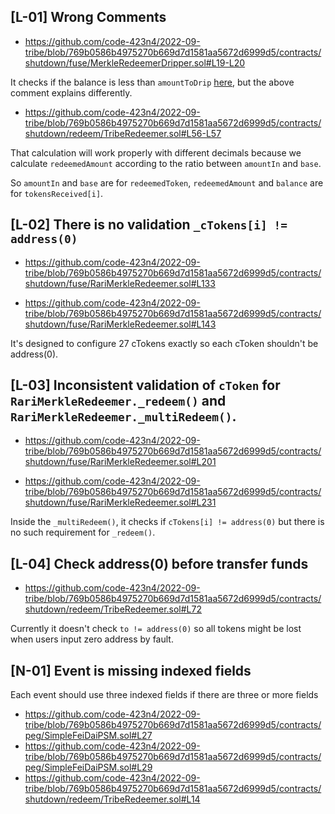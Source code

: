 ## [L-01] Wrong Comments
- https://github.com/code-423n4/2022-09-tribe/blob/769b0586b4975270b669d7d1581aa5672d6999d5/contracts/shutdown/fuse/MerkleRedeemerDripper.sol#L19-L20

It checks if the balance is less than `amountToDrip` [here](https://github.com/code-423n4/2022-09-tribe/blob/769b0586b4975270b669d7d1581aa5672d6999d5/contracts/shutdown/fuse/MerkleRedeemerDripper.sol#L23), but the above comment explains differently.

- https://github.com/code-423n4/2022-09-tribe/blob/769b0586b4975270b669d7d1581aa5672d6999d5/contracts/shutdown/redeem/TribeRedeemer.sol#L56-L57

That calculation will work properly with different decimals because we calculate `redeemedAmount` according to the ratio between `amountIn` and `base`.

So `amountIn` and `base` are for `redeemedToken`, `redeemedAmount` and `balance` are for `tokensReceived[i]`.


## [L-02] There is no validation `_cTokens[i] != address(0)`
- https://github.com/code-423n4/2022-09-tribe/blob/769b0586b4975270b669d7d1581aa5672d6999d5/contracts/shutdown/fuse/RariMerkleRedeemer.sol#L133

- https://github.com/code-423n4/2022-09-tribe/blob/769b0586b4975270b669d7d1581aa5672d6999d5/contracts/shutdown/fuse/RariMerkleRedeemer.sol#L143

It's designed to configure 27 cTokens exactly so each cToken shouldn't be address(0).


## [L-03] Inconsistent validation of `cToken` for `RariMerkleRedeemer._redeem()` and `RariMerkleRedeemer._multiRedeem()`.
- https://github.com/code-423n4/2022-09-tribe/blob/769b0586b4975270b669d7d1581aa5672d6999d5/contracts/shutdown/fuse/RariMerkleRedeemer.sol#L201

- https://github.com/code-423n4/2022-09-tribe/blob/769b0586b4975270b669d7d1581aa5672d6999d5/contracts/shutdown/fuse/RariMerkleRedeemer.sol#L231

Inside the `_multiRedeem()`, it checks if `cTokens[i] != address(0)` but there is no such requirement for `_redeem()`.


## [L-04] Check address(0) before transfer funds
- https://github.com/code-423n4/2022-09-tribe/blob/769b0586b4975270b669d7d1581aa5672d6999d5/contracts/shutdown/redeem/TribeRedeemer.sol#L72

Currently it doesn't check `to != address(0)` so all tokens might be lost when users input zero address by fault.


## [N-01] Event is missing indexed fields
Each event should use three indexed fields if there are three or more fields
- https://github.com/code-423n4/2022-09-tribe/blob/769b0586b4975270b669d7d1581aa5672d6999d5/contracts/peg/SimpleFeiDaiPSM.sol#L27
- https://github.com/code-423n4/2022-09-tribe/blob/769b0586b4975270b669d7d1581aa5672d6999d5/contracts/peg/SimpleFeiDaiPSM.sol#L29
- https://github.com/code-423n4/2022-09-tribe/blob/769b0586b4975270b669d7d1581aa5672d6999d5/contracts/shutdown/redeem/TribeRedeemer.sol#L14
